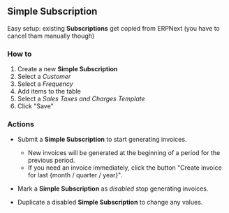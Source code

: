 ## Simple Subscription

Easy setup: existing **Subscriptions** get copied from ERPNext (you have to cancel tham manually though)

### How to

1. Create a new **Simple Subscription**
2. Select a _Customer_
2. Select a _Frequency_
3. Add items to the table
4. Select a _Sales Taxes and Charges Template_
5. Click "Save"

### Actions

- Submit a **Simple Subscription** to start generating invoices.

    - New invoices will be generated at the beginning of a period for the previous period.
    - If you need an invoice immediately, click the button "Create invoice for last {month / quarter / year}".

- Mark a **Simple Subscription** as _disabled_ stop generating invoices.
- Duplicate a disabled **Simple Subscription** to change any values.
